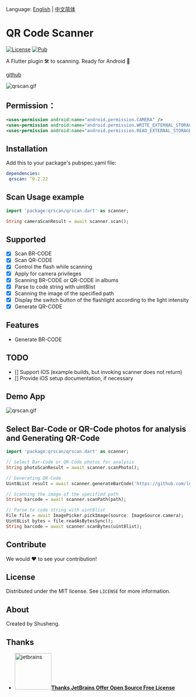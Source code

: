Language: [English](README.md) | [中文简体](README-ZH.md)

# QR Code Scanner
  
[![License][license-image]][license-url] 
[![Pub](https://img.shields.io/pub/v/qrscan.svg?style=flat-square)](https://pub.dartlang.org/packages/qrscan)

A Flutter plugin 🛠 to scanning. Ready for Android 🚀

[github](https://github.com/leyan95/qrcode_scanner)

![qrscan.gif](./example/android/app/src/main/res/drawable/qr_scan.gif)

## Permission：
```xml
<uses-permission android:name="android.permission.CAMERA" />
<uses-permission android:name="android.permission.WRITE_EXTERNAL_STORAGE"/>
<uses-permission android:name="android.permission.READ_EXTERNAL_STORAGE"/>
```

## Installation

Add this to your package's pubspec.yaml file:

```yaml
dependencies:
 qrscan: ^0.2.22
```

## Scan Usage example
```dart
import 'package:qrscan/qrscan.dart' as scanner;

String cameraScanResult = await scanner.scan();
```

## Supported

-  [x] Scan BR-CODE
-  [x] Scan QR-CODE
-  [x] Control the flash while scanning
-  [x] Apply for camera privileges
-  [x] Scanning BR-CODE or QR-CODE in albums
-  [x] Parse to code string with uint8list
-  [x] Scanning the image of the specified path
-  [x] Display the switch button of the flashlight according to the light intensity
-  [x] Generate QR-CODE

## Features

-  Generate BR-CODE

## TODO

-  [] Support IOS (example builds, but invoking scanner does not return)
-  [] Provide iOS setup documentation, if necessary

## Demo App

![qrscan.gif](./example/android/app/src/main/res/drawable/qr_scan_demo.gif)

## Select Bar-Code or QR-Code photos for analysis and Generating QR-Code 
```dart
import 'package:qrscan/qrscan.dart' as scanner;

// Select Bar-Code or QR-Code photos for analysis
String photoScanResult = await scanner.scanPhoto();

// Generating QR-Code
Uint8List result = await scanner.generateBarCode('https://github.com/leyan95/qrcode_scanner');

// Scanning the image of the specified path
String barcode = await scanner.scanPath(path);

// Parse to code string with uint8list
File file = await ImagePicker.pickImage(source: ImageSource.camera);
Uint8List bytes = file.readAsBytesSync();
String barcode = await scanner.scanBytes(uint8list);
```

## Contribute

We would ❤️ to see your contribution!

## License

Distributed under the MIT license. See ``LICENSE`` for more information.

## About

Created by Shusheng.

[license-image]: https://img.shields.io/badge/License-MIT-blue.svg
[license-url]: LICENSE


## Thanks

- <a href="https://www.jetbrains.com/?from=spring-boot-demo"><img src="http://static.xkcoding.com/spring-boot-demo/064312.jpg" width="100px" alt="jetbrains">**Thanks JetBrains Offer Open Source Free License**</a>
